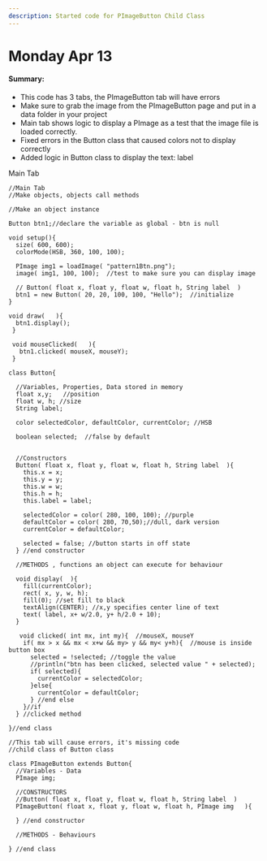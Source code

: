 ```yaml
---
description: Started code for PImageButton Child Class
---
```


# Monday Apr 13

#### Summary:             

* This code has 3 tabs, the PImageButton tab will have errors
* Make sure to grab the image from the PImageButton page and put in a data folder in your    project
* Main tab shows logic to display a PImage as a test that the image file is loaded correctly.
* Fixed errors in the Button class that caused colors not to display correctly
* Added logic in Button class to display the text: label

Main Tab 

```text
//Main Tab
//Make objects, objects call methods

//Make an object instance

Button btn1;//declare the variable as global - btn is null

void setup(){
  size( 600, 600);
  colorMode(HSB, 360, 100, 100);
  
  PImage img1 = loadImage( "pattern1Btn.png");
  image( img1, 100, 100);  //test to make sure you can display image
  
  // Button( float x, float y, float w, float h, String label  )
  btn1 = new Button( 20, 20, 100, 100, "Hello");  //initialize
}

void draw(   ){
  btn1.display();
 }
 
 void mouseClicked(   ){
   btn1.clicked( mouseX, mouseY);
 }
```

```text
class Button{
  
  //Variables, Properties, Data stored in memory
  float x,y;   //position
  float w, h; //size
  String label;
  
  color selectedColor, defaultColor, currentColor; //HSB
  
  boolean selected;  //false by default
  
  
  //Constructors
  Button( float x, float y, float w, float h, String label  ){
    this.x = x;
    this.y = y;
    this.w = w;
    this.h = h;
    this.label = label;
    
    selectedColor = color( 280, 100, 100); //purple
    defaultColor = color( 280, 70,50);//dull, dark version
    currentColor = defaultColor;
    
    selected = false; //button starts in off state
  } //end constructor
  
  //METHODS , functions an object can execute for behaviour
  
  void display(  ){
    fill(currentColor);
    rect( x, y, w, h); 
    fill(0); //set fill to black
    textAlign(CENTER); //x,y specifies center line of text
    text( label, x+ w/2.0, y+ h/2.0 + 10);
  }
  
   void clicked( int mx, int my){  //mouseX, mouseY
    if( mx > x && mx < x+w && my> y && my< y+h){  //mouse is inside button box
      selected = !selected; //toggle the value 
      //println("btn has been clicked, selected value " + selected);
      if( selected){
        currentColor = selectedColor;
      }else{
        currentColor = defaultColor;
      } //end else
    }//if 
  } //clicked method
    
}//end class
```

```text
//This tab will cause errors, it's missing code
//child class of Button class

class PImageButton extends Button{
  //Variables - Data
  PImage img;
  
  //CONSTRUCTORS
  //Button( float x, float y, float w, float h, String label  )
  PImageButton( float x, float y, float w, float h, PImage img   ){
    
  } //end constructor
  
  //METHODS - Behaviours
  
} //end class
```

